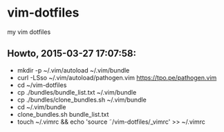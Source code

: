vim-dotfiles
============

my vim dotfiles

Howto, 2015-03-27 17:07:58:
---------------------------

* mkdir -p ~/.vim/autoload ~/.vim/bundle
* curl -LSso ~/.vim/autoload/pathogen.vim https://tpo.pe/pathogen.vim
* cd ~/vim-dotfiles
* cp ./bundles/bundle_list.txt ~/.vim/bundle
* cp ./bundles/clone_bundles.sh ~/.vim/bundle
* cd ~/.vim/bundle
* clone_bundles.sh bundle_list.txt
* touch ~/.vimrc && echo 'source ˜/vim-dotfiles/_vimrc' >> ~/.vimrc
